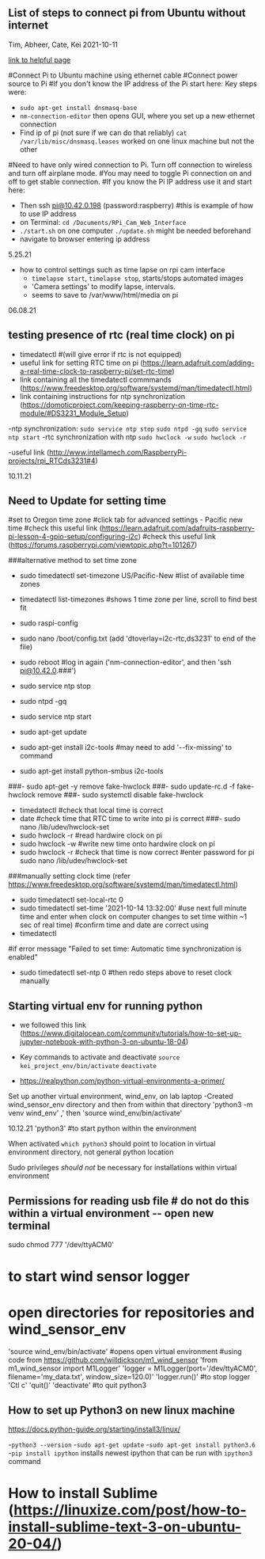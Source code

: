



## List of steps to connect pi from Ubuntu without internet

Tim, Abheer, Cate, Kei 2021-10-11

[link to helpful page](https://raspberrypi.stackexchange.com/questions/3867/ssh-to-rpi-without-a-network-connection)

#Connect Pi to Ubuntu machine using ethernet cable
#Connect power source to Pi
#If you don't know the IP address of the Pi start here:
Key steps were:
- `sudo apt-get install dnsmasq-base`
- `nm-connection-editor` then opens GUI, where you set up a new ethernet connection
- Find ip of pi (not sure if we can do that reliably) `cat /var/lib/misc/dnsmasq.leases` worked on one linux machine but not the other

#Need to have only wired connection to Pi. Turn off connection to wireless and turn off airplane mode.
#You may need to toggle Pi connection on and off to get stable connection.
#If you know the Pi IP address use it and start here:
- Then ssh pi@10.42.0.198 (password:raspberry) #this is example of how to use IP address
- on Terminal: `cd /Documents/RPi_Cam_Web_Interface` 
- `./start.sh` on one computer `./update.sh` might be needed beforehand
- navigate to browser entering ip address

5.25.21

- how to control settings such as time lapse on rpi cam interface
	- `timelapse start`, `timelapse stop`, starts/stops automated images
	- 'Camera settings' to modify lapse, intervals.
	- seems to save to /var/www/html/media on pi


06.08.21
## testing presence of rtc (real time clock) on pi

- timedatectl #(will give error if rtc is not equipped)
- useful link for setting RTC time on pi (https://learn.adafruit.com/adding-a-real-time-clock-to-raspberry-pi/set-rtc-time)
- link containing all the timedatectl commmands (https://www.freedesktop.org/software/systemd/man/timedatectl.html)
- link containing instructions for ntp synchronization (https://domoticproject.com/keeping-raspberry-on-time-rtc-module/#DS3231_Module_Setup)

-ntp synchronization:
	`sudo service ntp stop`
	`sudo ntpd -gq`
	`sudo service ntp start`
-rtc synchronization with ntp
	`sudo hwclock -w`
	`sudo hwclock -r`
	
-useful link (http://www.intellamech.com/RaspberryPi-projects/rpi_RTCds3231#4) 

10.11.21
## Need to Update for setting time

#set to Oregon time zone
#click tab for advanced settings - Pacific new time
#check this useful link (https://learn.adafruit.com/adafruits-raspberry-pi-lesson-4-gpio-setup/configuring-i2c)
#check this useful link (https://forums.raspberrypi.com/viewtopic.php?t=101267)

###alternative method to set time zone
- sudo timedatectl set-timezone US/Pacific-New
#list of available time zones 
- timedatectl list-timezones #shows 1 time zone per line, scroll to find best fit

- sudo raspi-config
- sudo nano /boot/config.txt (add 'dtoverlay=i2c-rtc,ds3231' to end of the file)
- sudo reboot
#log in again ('nm-connection-editor', and then 'ssh pi@10.42.0.###')
- sudo service ntp stop
- sudo ntpd -gq
- sudo service ntp start

- sudo apt-get update
- sudo apt-get install i2c-tools #may need to add '--fix-missing' to command
- sudo apt-get install python-smbus i2c-tools

###- sudo apt-get -y remove fake-hwclock
###- sudo update-rc.d -f fake-hwclock remove
###- sudo systemctl disable fake-hwclock
- timedatectl #check that local time is correct
- date #check time that RTC time to write into pi is correct
###- sudo nano /lib/udev/hwclock-set
- sudo hwclock -r #read hardwire clock on pi
- sudo hwclock -w #write new time onto hardwire clock on pi
- sudo hwclock -r #check that time is now correct
#enter password for pi
sudo nano /lib/udev/hwclock-set

###manually setting clock time (refer https://www.freedesktop.org/software/systemd/man/timedatectl.html)
- sudo timedatectl set-local-rtc 0 
- sudo timedatectl set-time '2021-10-14 13:32:00' #use next full minute time and enter when clock on computer changes to set time within ~1 sec of real time)
#confirm time and date are correct using 
- timedatectl

#if error message "Failed to set time: Automatic time synchronization is enabled"
- sudo timedatectl set-ntp 0 
#then redo steps above to reset clock manually

## Starting virtual env for running python
- we followed this link (https://www.digitalocean.com/community/tutorials/how-to-set-up-jupyter-notebook-with-python-3-on-ubuntu-18-04)

- Key commands to activate and deactivate 
	`source kei_project_env/bin/activate`
	`deactivate`
	
- https://realpython.com/python-virtual-environments-a-primer/	

Set up another virtual environment, wind_env, on lab laptop
-Created wind_sensor_env directory and then from within that directory 'python3 -m venv wind_env' ,'
then 'source wind_env/bin/activate'

10.12.21
 'python3' #to start python within the environment
 
When activated `which python3` should point to location in virtual environment directory, not general python location

Sudo privileges *should not* be necessary for installations within virtual environment

## Permissions for reading usb file # do not do this within a virtual environment -- open new terminal
sudo chmod 777 '/dev/ttyACM0'

# to start wind sensor logger
# open directories for repositories and wind_sensor_env
'source wind_env/bin/activate' #opens open virtual environment
#using code from https://github.com/willdickson/m1_wind_sensor
'from m1_wind_sensor import M1Logger'
'logger = M1Logger(port='/dev/ttyACM0', filename='my_data.txt', window_size=120.0)'
'logger.run()'
#to stop logger 'Ctl c'
'quit()' 
'deactivate' #to quit python3


## How to set up Python3 on new linux machine

https://docs.python-guide.org/starting/install3/linux/

-`python3 --version`
-`sudo apt-get update`
-`sudo apt-get install python3.6`
-`pip install ipython` installs newest ipython that can be run with `ipython3` command

# How to install Sublime (https://linuxize.com/post/how-to-install-sublime-text-3-on-ubuntu-20-04/)


